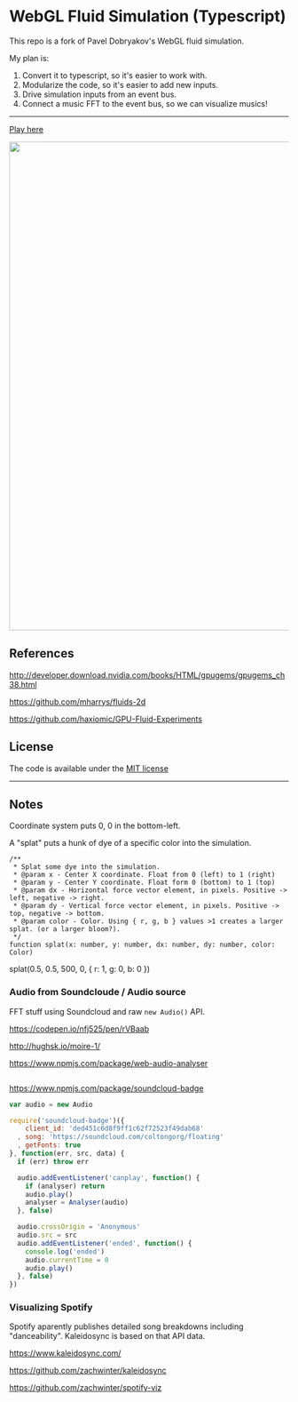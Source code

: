 # WebGL Fluid Simulation (Typescript)

This repo is a fork of Pavel Dobryakov's WebGL fluid simulation.

My plan is:

1. Convert it to typescript, so it's easier to work with.
2. Modularize the code, so it's easier to add new inputs.
3. Drive simulation inputs from an event bus.
4. Connect a music FFT to the event bus, so we can visualize musics!

---

[Play here](https://justjake.github.io/WebGL-Fluid-Simulation/)

<img src="/screenshot.jpg?raw=true" width="880">

## References

http://developer.download.nvidia.com/books/HTML/gpugems/gpugems_ch38.html

https://github.com/mharrys/fluids-2d

https://github.com/haxiomic/GPU-Fluid-Experiments

## License

The code is available under the [MIT license](LICENSE)

---

## Notes

Coordinate system puts 0, 0 in the bottom-left.

A "splat" puts a hunk of dye of a specific color into the simulation.

```
/**
 * Splat some dye into the simulation.
 * @param x - Center X coordinate. Float from 0 (left) to 1 (right)
 * @param y - Center Y coordinate. Float form 0 (bottom) to 1 (top)
 * @param dx - Horizontal force vector element, in pixels. Positive -> left, negative -> right.
 * @param dy - Vertical force vector element, in pixels. Positive -> top, negative -> bottom.
 * @param color - Color. Using { r, g, b } values >1 creates a larger splat. (or a larger bloom?).
 */
function splat(x: number, y: number, dx: number, dy: number, color: Color)
```

splat(0.5, 0.5, 500, 0, { r: 1, g: 0, b: 0 })


### Audio from Soundcloude / Audio source

FFT stuff using Soundcloud and raw `new Audio()` API.

https://codepen.io/nfj525/pen/rVBaab

http://hughsk.io/moire-1/

https://www.npmjs.com/package/web-audio-analyser

```javascript

```

https://www.npmjs.com/package/soundcloud-badge

```javascript
var audio = new Audio

require('soundcloud-badge')({
    client_id: 'ded451c6d8f9ff1c62f72523f49dab68'
  , song: 'https://soundcloud.com/coltongorg/floating'
  , getFonts: true
}, function(err, src, data) {
  if (err) throw err

  audio.addEventListener('canplay', function() {
    if (analyser) return
    audio.play()
    analyser = Analyser(audio)
  }, false)

  audio.crossOrigin = 'Anonymous'
  audio.src = src
  audio.addEventListener('ended', function() {
    console.log('ended')
    audio.currentTime = 0
    audio.play()
  }, false)
})
```

### Visualizing Spotify

Spotify aparently publishes detailed song breakdowns including "danceability". 
Kaleidosync is based on that API data.

https://www.kaleidosync.com/

https://github.com/zachwinter/kaleidosync

https://github.com/zachwinter/spotify-viz
